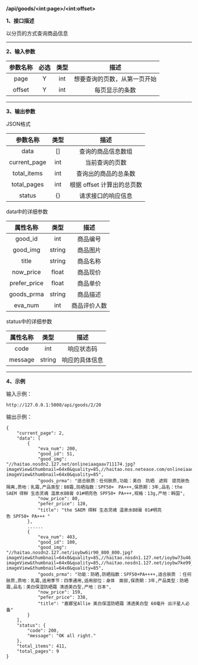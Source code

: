 **/api/goods/\<int:page\>/\<int:offset\>**

**1、接口描述**

以分页的方式查询商品信息

---

**2、输入参数**

| 参数名称 | 必选 | 类型 |             描述             |
| :------: | :--: | :--: | :--------------------------: |
|   page   |  Y   | int  | 想要查询的页数，从第一页开始 |
|  offset  |  Y   | int  |        每页显示的条数        |

---

**3、输出参数**

JSON格式

|   参数名称   | 类型 |            描述            |
| :----------: | :--: | :------------------------: |
|     data     |  []  |     查询的商品信息数组     |
| current_page | int  |       当前查询的页数       |
| total_items  | int  |    查询出的商品的总条数    |
| total_pages  | int  | 根据 offset 计算出的总页数 |
|    status    |  {}  |     请求接口的响应信息     |

data中的详细参数

|   属性名称   |  类型  |     描述     |
| :----------: | :----: | :----------: |
|   good_id    |  int   |   商品编号   |
|   good_img   | string |   商品图片   |
|    title     | string |   商品名称   |
|  now_price   | float  |   商品现价   |
| prefer_price | float  |   商品单价   |
|  goods_prma  | string |   商品描述   |
|   eva_num    |  int   | 商品评价人数 |

status中的详细参数

| 属性名称 |  类型  |      描述      |
| :------: | :----: | :------------: |
|   code   |  int   |   响应状态码   |
| message  | string | 响应的具体信息 |

---

**4、示例**

输入示例：

```
http://127.0.0.1:5000/api/goods/2/20
```

输出示例：

```
{
    "current_page": 2,
    "data": [
        {
            "eva_num": 200,
            "good_id": 51,
            "good_img": "//haitao.nosdn2.127.net/onlineiaaqaav711174.jpg?imageView&thumbnail=64x0&quality=85,//haitao.nos.netease.com/onlineiaaqafje11175.jpg?imageView&thumbnail=64x0&quality=85",
            "goods_prma": "适合肤质：任何肤质,功能：美白　防晒　遮瑕　提亮肤色　隔离,质地：乳霜,产品类型：BB霜,防晒指数：SPF50+　PA+++,保质期：3年,品名：the SAEM 得鲜 生态灵魂 温泉水BB膏 01#明亮色 SPF50+ PA+++,规格：13g,产地：韩国",
            "now_price": 80,
            "pefer_price": 120,
            "title": "the SAEM 得鲜 生态灵魂 温泉水BB膏 01#明亮色 SPF50+ PA+++ "
        },
        ......
        {
            "eva_num": 403,
            "good_id": 100,
            "good_img": "//haitao.nosdn2.127.net/ioybw6ir90_800_800.jpg?imageView&thumbnail=64x0&quality=85,//haitao.nosdn1.127.net/ioybw73u46_800_800.jpg?imageView&thumbnail=64x0&quality=85,//haitao.nosdn1.127.net/ioybw7ke99_800_800.jpg?imageView&thumbnail=64x0&quality=85",
            "goods_prma": "功能：防晒,防晒指数：SPF50+PA++++,适合肤质 ：任何肤质,质地：乳霜,适用季节：四季通用,适用部位：身体　面部,保质期：3年,产品类型：防晒霜,品名：美白保湿防晒霜 清透美白型,产地：日本",
            "now_price": 159,
            "pefer_price": 338,
            "title": "嘉娜宝Allie 美白保湿防晒霜 清透美白型 60毫升 出汗星人必备"
        }
    ],
    "status": {
        "code": 200,
        "message": "OK all right."
    },
    "total_items": 411,
    "total_pages": 9
}
```